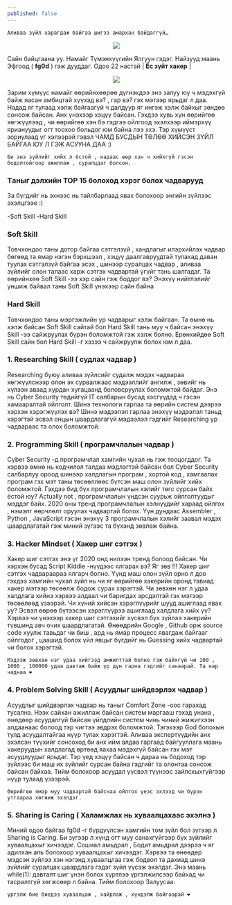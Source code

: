```yaml
---
published: false
---
```

`Аливаа зүйл харагдаж байгаа шигээ амархан байдаггүй…`

<p align="center">
  <img src="https://raw.githubusercontent.com/fg0d/fg0d.github.io/master/photos/htb/htb-1.jpeg">
</p>


Сайн байцгаана уу. Намайг Түмэнхүүгийн Ялгуун гэдэг. Найзууд маань Эфгоод ( **fg0d** ) гэж дууддаг. Одоо 22 настай | **Ёс зүйт хакер** |

<p align="center">
  <img src="https://raw.githubusercontent.com/fg0d/fg0d.github.io/master/photos/htb/htb-2.jpeg">
</p>

Зарим хүмүүс намайг өөрийнхөөрөө дүгнэхдээ энэ залуу юу ч мэдэхгүй байж яасан амбицтай хүүхэд вэ? , гар вэ? гэх мэтээр ярьдаг л даа. Надад яг тулаад хэлж байгаагүй ч далдуур яг ингэж хэлж байхыг зөндөө сонсож байсан. Анх үнэхээр хэцүү байсан. Гэхдээ хувь хүн өөрийгөө хөгжүүлээд , чи өөрийгөө хэн бэ гэдгээ ойлгоод эхэлхээр иймэрхүү яриануудыг огт тоохоо больдог юм байна лээ ххэ. Тэр хүмүүст зориулаад үг хэлээрэй гэвэл ЧАМД БУСДЫН ТӨЛӨӨ ХИЙСЭН ЗҮЙЛ БАЙГАА ЮУ Л ГЭЖ АСУУНА ДАА :)

`Би энэ зүйлийг хийх л ёстой , надаас өөр хэн ч хийхгүй гэсэн бодолтойгоор ажиллаж , суралцдаг болсон.`

### Tаныг дэлхийн TOP 15 болоход хэрэг болох чадварууд

За бүгдийг нь эхнээс нь тайлбарлаад явах болохоор энгийн зүйлээс эхэлцгээе :)

-Soft Skill
-Hard Skill

### Soft Skill

Товчхондоо таны дотор байгаа сэтгэлзүй , хандлагыг илэрхийлэх чадвар бөгөөд та ямар нэгэн бэрхшээл , хэцүү даалгавруудтай тулахад даван туулах сэтгэлзүй байгаа эсэх , шинээр суралцах чадвар , аливаа зүйлийг олон талаас харж сэтгэх чадвартай үгүйг тань шалгадаг. Та өөрийнхөө Soft Skill -ээ хэр сайн гэж боддог вэ? Энэхүү нийтлэлийг уншиж байвал таны Soft Skill үнэхээр сайн байна

### Hard Skill

Товчхондоо таны мэргэжлийн ур чадварыг хэлж байгаан. Та өмнө нь хэлж байсан Soft Skill сайтай бол Hard Skill тань муу ч байсан энэхүү Skill -ээ сайжруулах бүрэн боломжтой гэж хэлж болно. Ерөнхийдөө Soft Skill сайн бол Hard Skill -г хэзээ ч сайжруулж болох юм л даа.

### 1. Researching Skill ( судлах чадвар )

Researching буюу аливаа зүйлсийг судалж мэдэх чадвараа хөгжүүлснээр олон эх сурвалжаас мэдээллийг ангилж , зөвийг нь хүлээн аваад хурдан хугацаанд боловсруулах боломжтой байдаг. Энэ нь Cyber Security төдийгүй IT салбарын бусад хэсгүүдэд ч гэсэн хамааралтай ойлголт. Шинэ технологи гарлаа та өөрийн систем дээрээ хэрхэн хэрэгжүүлэх вэ? Шинэ мэдээлэл гарлаа энэхүү мэдээлэл таньд хэрэгтэй эсвэл онцын шаардлагагүй мэдээлэл гэдгийг Researching ур чадвараас та олох боломжтой.

### 2. Programming Skill ( програмчлалын чадвар )

Cyber Security -д програмчлал хамгийн чухал нь гэж тооцогддог. Та хэрвээ өмнө нь кодчилол талдаа мэдлэгтэй байсан бол Cyber Security салбарлуу ороод шинээр халдлагын програм , хортой код , хамгаалах програм гэх мэт таны төсөөллөөс бүтсэн маш олон зүйлийг хийх боломжтой. Гэхдээ бид бүх програмчлалын хэлийг төгс сурсан байх ёстой юу? Actually not , програмчлалын үндсэн суурьж ойлголтуудыг мэддэг байх. 2020 оны тренд програмчлалын хэлнүүдийг хараад ойлгох , нэмэлт өөрчлөлт оруулах чадвартай болох. Үүн дундаас Assembler , Python , JavaScript гэсэн энэхүү 3 програмчлалын хэлийг заавал мэдэх шаардлагатай гэж миний зүгээс та бүхэнд зөвлөж байна.

### 3. Hacker Mindset ( Хакер шиг сэтгэх )

Хакер шиг сэтгэх энэ үг 2020 онд нилээн тренд болоод байсан. Чи хэрхэн бусад Script Kiddie -нүүдээс ялгарах вэ? Яг зөв !!! Хакер шиг сэтгэх чадвараараа ялгарч болно. Үүнд маш олон зүйл орно л доо гэхдээ хамгийн чухал зүйл нь чи яг өөрийгөө хакерийн оронд тавиад хакер мэтээр төсөөлж бодож сурах хэрэгтэй. Чи зөвхөн нэг л удаа халдлага хийнэ хэрвээ алдвал чи баригдах эрсдэлтэй гэх мэтээр төсөөлөөд үзээрэй. Чи хүний хийсэн хэрэглүүрийг шууд ашиглаад явах уу? Эсвэл өөрөө бүтээсэн хэрэглүүрээ ашиглаад халдлага хийх үү? Хэрвээ чи үнэхээр хакер шиг сэтгэхийг хүсвэл бүх зүйлээ хакерийн түвшинд авч очих шаардлагатай. Өнөөдрийн Google , Github орж source code хуулж тавьдаг чи биш , ард нь ямар процесс явагдаж байгааг ойлгодог , цаашид болох үйл явцыг бүгдийг нь Guessing хийх чадвартай чи болох хэрэгтэй.

`Мэдээж зөвхөн нэг удаа хийгээд амжилттай болно гэж байхгүй чи 100 , 1000 , 100000 удаа давтаж байж үр дүн гарна гэдгийг санаарай. Та нар чаднаа ❤`

### 4. Problem Solving Skill ( Асуудлыг шийдвэрлэх чадвар )

Асуудлыг шийдвэрлэх чадвар нь таныг Comfort Zone -оос гарахад тусална. Нээх сайхан ажиллаж байсан систем маргааш гэхэд унана , өнөдөөр асуудалгүй байсан үйлдлийн систем чинь чиний жижигхээн алдаанаас болоод тэр чигтээ эвдрэх боломжтой. Тэгэхээр God болохын тулд асуудалтайгаа нүүр тулах хэрэгтэй. Аливаа экспертүүдийн анх эхэлсэн түүхийг сонсоход би анх ийм алдаа гаргаад байгууллага маань хакеруудын халдлагад өртөөд яахаа мэдэхгүй байсан гэх мэт асуудлуудыг ярьдаг. Тэр үед хэцүү байсан ч дараа нь бодоход тэр зүйлээс би маш их зүйлийг сурсан байна гэдгийг та олонтаа сонсож байсан байхаа. Тийм болохоор асуудал үүсвэл түүнээс зайлсхыхгүйгээр нүүр тулаад үзээрэй.

`Өөрийгөө ямар муу чадвартай байснаа ойлгох үеэс эхлээд чи бүрэн утгаараа хөгжиж эхэлдэг.`

### 5. Sharing is Caring ( Халамжлах нь хуваалцахаас эхэлнэ )

Миний одоо байгаа fg0d -г бүрдүүлсэн хамгийн том зүйл бол зүгээр л Sharing is Caring. Би зүгээр л хүнд огт муу санахгүйгээр бүх зүйлийг хуваалцахыг хичээдэг. Сошиал амьдрал , Бодит амьдрал дээрээ ч яг адилхан аль болохоор хуваалцахыг хичээдэг. Хэрвээ та өнөөдөр мэдсэн зүйлээ хэн нэгэнд хуваалцлаа гэж бодвол та дахиад шинэ зүйлийг суралцах шаардлага гэдэг зүйл үүсэж эхэлдэг. Энэ маань while(1): давталт шиг үнэн болох хүртлээ үргэлжилсээр байхад чи тасралтгүй хөгжсөөр л байна. Тийм болохоор Залуусаа:

`үргэлж бие биедээ хуваалцаж , хайрлаж , хүндэлж байгаарай ❤`




